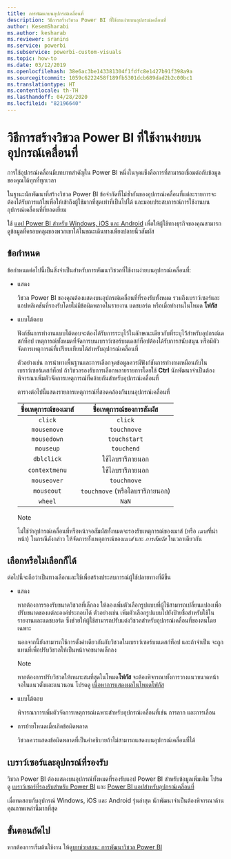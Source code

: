 ```yaml
---
title: การพัฒนาบนอุปกรณ์เคลื่อนที่
description: วิธีการสร้างวิชวล Power BI ที่ใช้งานง่ายบนอุปกรณ์เคลื่อนที่
author: KesemSharabi
ms.author: kesharab
ms.reviewer: sranins
ms.service: powerbi
ms.subservice: powerbi-custom-visuals
ms.topic: how-to
ms.date: 03/12/2019
ms.openlocfilehash: 38e6ac3be143381304f1fdfc8e1427b91f398a9a
ms.sourcegitcommit: 1059c6222458f189fb5301dcb689dad2b2c00bc1
ms.translationtype: HT
ms.contentlocale: th-TH
ms.lasthandoff: 04/28/2020
ms.locfileid: "82196640"
---
```

# <a name="how-to-create-mobile-friendly-power-bi-visuals"></a>วิธีการสร้างวิชวล Power BI ที่ใช้งานง่ายบนอุปกรณ์เคลื่อนที่
การใช้อุปกรณ์เคลื่อนมีบทบาทสำคัญใน Power BI หนึ่งในจุดแข็งคือการที่สามารถเชื่อมต่อกับข้อมูลของคุณได้ทุกที่ทุกเวลา

ในฐานะนักพัฒนาที่สร้างวิชวล Power BI ข้อจำกัดที่ไม่ซ้ำกันของอุปกรณ์เคลื่อนที่แต่ละรายการจะต้องได้รับการแก้ไขเพื่อให้เข้าถึงผู้ใช้มากที่สุดเท่าที่เป็นไปได้ และมอบประสบการณ์การใช้งานบนอุปกรณ์เคลื่อนที่ที่ยอดเยี่ยม

ใช้ [แอป Power BI สำหรับ Windows, iOS และ Android](/power-bi/consumer/mobile/mobile-apps-for-mobile-devices) เพื่อให้ผู้ใช้ทางธุรกิจของคุณสามารถดูข้อมูลที่ครอบคลุมของพวกเขาได้ในขณะเดินทางเพียงปลายนิ้วสัมผัส

## <a name="requirements"></a>ข้อกำหนด

ข้อกำหนดต่อไปนี้เป็นสิ่งจำเป็นสำหรับการพัฒนาวิชวลที่ใช้งานง่ายบนอุปกรณ์เคลื่อนที่:

- แสดง

  วิชวล Power BI ของคุณต้องแสดงบนอุปกรณ์เคลื่อนที่ที่รองรับทั้งหมด รวมถึงเบราว์เซอร์และแอปพลิเคชันที่รองรับโดยไม่มีข้อผิดพลาดในรายงาน แดชบอร์ด หรือเมื่อทำงานในโหมด **โฟกัส** 

- แบบโต้ตอบ

  ฟังก์ชันการทำงานแบบโต้ตอบจะต้องได้รับการระบุไว้ในลักษณะเดียวกับที่ระบุไว้้สำหรับอุปกรณ์เดสก์ท็อป เหตุการณ์ทั้งหมดที่จัดการบนเบราว์เซอร์บนเดสก์ท็อปต้องได้รับการสนับสนุน หรือมีตัวจัดการเหตุการณ์ที่เปรียบเทียบได้สำหรับอุปกรณ์เคลื่อนที่
  
  ตัวอย่างเช่น การนำทางพื้นฐานและการเลือกจุดข้อมูลควรมีฟังก์ชันการทำงานเหมือนกับในเบราว์เซอร์เดสก์ท็อป ถ้าวิชวลรองรับการเลือกหลายรายการโดยใช้ **Ctrl** นักพัฒนาจำเป็นต้องพิจารณาเพิ่มตัวจัดการเหตุการณ์ที่คล้ายกันสำหรับอุปกรณ์เคลื่อนที่

  ตารางต่อไปนี้แสดงรายการเหตุการณ์ที่สอดคล้องกันบนอุปกรณ์เคลื่อนที่

  | ชื่อเหตุการณ์ของเมาส์ | ชื่อเหตุการณ์ของการสัมผัส |
  |:----------------:|:----------------:|
  | `click` | `click` |
  | `mousemove` | `touchmove` |
  | `mousedown` | `touchstart` |
  | `mouseup` | `touchend` |
  | `dblclick` | ใช้ไลบรารีภายนอก |
  | `contextmenu` | ใช้ไลบรารีภายนอก |
  | `mouseover` | `touchmove` |
  | `mouseout` | `touchmove` (หรือไลบรารีภายนอก) |
  | `wheel` | `NaN` |

  > [!NOTE]
  > ไม่ใช่ว่าอุปกรณ์เคลื่อนที่หรือหน้าจอสัมผัสทั้งหมดจะรองรับเหตุการณ์ของเมาส์ (หรือ *เมาส์*ที่นำหน้า) ในกรณีดังกล่าว ให้จัดการทั้งเหตุการณ์ของ*เมาส์* และ *การสัมผัส* ในเวลาเดียวกัน

## <a name="optional"></a>เลือกหรือไม่เลือกก็ได้
ต่อไปนี้จะถือว่าเป็นทางเลือกและใช้เพื่อสร้างประสบการณ์ผู้ใช้ปลายทางที่ดีขึ้น

- แสดง

  หากต้องการรองรับขนาดวิชวลที่เล็กลง ให้ลองเพิ่มตัวเลือกรูปแบบที่ผู้ใช้สามารถเปลี่ยนแปลงเพื่อปรับขนาดของแต่ละองค์ประกอบได้ ตัวอย่างเช่น เพิ่มตัวเลือกรูปแบบไปยังป้ายชื่อสำหรับใช้ในรายงานและแดชบอร์ด ซึ่งช่วยให้ผู้ใช้สามารถปรับแต่งวิชวลสำหรับอุปกรณ์เคลื่อนที่ของตนโดยเฉพาะ
  
  นอกจากนี้ยังสามารถใช้การตั้งค่าเดียวกันกับวิชวลในเบราว์เซอร์บนเดสก์ท็อป และถ้าจำเป็น จะถูกแทนที่เพื่อปรับวิชวลให้เป็นหน้าจอขนาดเล็กลง

  > [!NOTE]
  > หากต้องการปรับวิชวลให้เหมาะสมที่สุดในโหมด**โฟกัส** จะต้องพิจารณาทั้งการวางแนวขนาดหน้าจอในแนวตั้งและแนวนอน โปรดดู [เนื้อหาการแสดงผลในโหมดโฟกัส](/power-bi/consumer/end-user-focus)

- แบบโต้ตอบ

  พิจารณาการเพิ่มตัวจัดการเหตุการณ์เฉพาะสำหรับอุปกรณ์เคลื่อนที่เช่น การลาก และการเลื่อน

- การย้ายโหนดเมื่อเกิดข้อผิดพลาด

  วิชวลควรแสดงข้อผิดพลาดที่เป็นคำอธิบายถ้าไม่สามารถแสดงบนอุปกรณ์เคลื่อนที่ได้

## <a name="supported-browsers-and-devices"></a>เบราว์เซอร์และอุปกรณ์ที่รองรับ
วิชวล Power BI ต้องแสดงบนอุปกรณ์ทั้งหมดที่รองรับแอป Power BI สำหรับข้อมูลเพิ่มเติม โปรดดู [เบราว์เซอร์ที่รองรับสำหรับ Power BI](/power-bi/power-bi-browsers) และ [Power BI แอปสำหรับอุปกรณ์เคลื่อนที่ ](/power-bi/consumer/mobile/mobile-apps-for-mobile-devices)

เมื่อทดสอบกับอุปกรณ์ Windows, iOS และ Android รุ่นล่าสุด นักพัฒนาจำเป็นต้องพิจารณาด้านคุณภาพเหล่านี้มากที่สุด

## <a name="next-steps"></a>ขั้นตอนถัดไป
หากต้องการเริ่มต้นใช้งาน ให้ดู[บทช่วยสอน: การพัฒนาวิชวล Power BI](/power-bi/developer/visuals/custom-visual-develop-tutorial)
